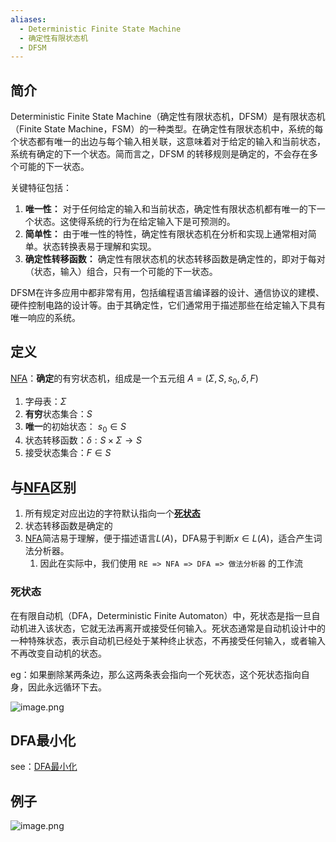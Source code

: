 ```yaml
---
aliases:
  - Deterministic Finite State Machine
  - 确定性有限状态机
  - DFSM
---
```

## 简介

Deterministic Finite State Machine（确定性有限状态机，DFSM）是有限状态机（Finite State Machine，FSM）的一种类型。在确定性有限状态机中，系统的每个状态都有唯一的出边与每个输入相关联，这意味着对于给定的输入和当前状态，系统有确定的下一个状态。简而言之，DFSM 的转移规则是确定的，不会存在多个可能的下一状态。

关键特征包括：

1. **唯一性：** 对于任何给定的输入和当前状态，确定性有限状态机都有唯一的下一个状态。这使得系统的行为在给定输入下是可预测的。
2. **简单性：** 由于唯一性的特性，确定性有限状态机在分析和实现上通常相对简单。状态转换表易于理解和实现。
3. **确定性转移函数：** 确定性有限状态机的状态转移函数是确定性的，即对于每对（状态，输入）组合，只有一个可能的下一状态。

DFSM在许多应用中都非常有用，包括编程语言编译器的设计、通信协议的建模、硬件控制电路的设计等。由于其确定性，它们通常用于描述那些在给定输入下具有唯一响应的系统。

## 定义
[NFA](NFA.md)：**确定**的有穷状态机，组成是一个五元组 $A = (\Sigma, S, s_0, \delta, F)$
1. 字母表：$\Sigma$
2. **有穷**状态集合：$S$
3. **唯一**的初始状态： $s_0 \in S$
4. 状态转移函数：$\delta: S \times \Sigma  \rightarrow S$
5. 接受状态集合：$F \in S$

## 与[NFA](NFA.md)区别

1. 所有规定对应出边的字符默认指向一个[**死状态**](#死状态)
2. 状态转移函数是确定的
4. [NFA](NFA.md)简洁易于理解，便于描述语言$L(A)$，DFA易于判断$x\in L(A)$，适合产生词法分析器。
	1. 因此在实际中，我们使用 `RE => NFA => DFA => 做法分析器` 的工作流

### 死状态

在有限自动机（DFA，Deterministic Finite Automaton）中，死状态是指一旦自动机进入该状态，它就无法再离开或接受任何输入。死状态通常是自动机设计中的一种特殊状态，表示自动机已经处于某种终止状态，不再接受任何输入，或者输入不再改变自动机的状态。

eg：如果删除某两条边，那么这两条表会指向一个死状态，这个死状态指向自身，因此永远循环下去。

![image.png](https://pic-1257412153.cos.ap-nanjing.myqcloud.com/images/2023/12/30/20231230112738-964075.png)


## DFA最小化

see：[DFA最小化](../algos/DFA最小化.md)

## 例子

![image.png](https://pic-1257412153.cos.ap-nanjing.myqcloud.com/images/2023/12/30/20231230113332-3565ab.png)

